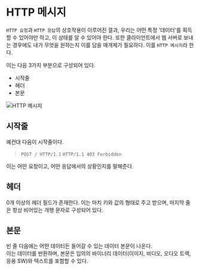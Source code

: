 # HTTP 메시지

`HTTP 요청`과 `HTTP 응답`의 상호작용이 이루어진 결과, 우리는 어떤 특정 '데이터'를 획득할 수 있어야만 하고, 이 상태를 알 수 있어야 한다.
또한 클라이언트에서 웹 서버로 보내는 경우에도 내가 무엇을 원하는지 이를 담을 매개체가 필요하다. 이를 `HTTP 메시지`라 한다.

이는 다음 3가지 부분으로 구성되어 있다.

+ 시작줄
+ 헤더
+ 본문

![HTTP 메시지](https://developer.mozilla.org/en-US/docs/Web/HTTP/Messages/httpmsgstructure2.png)
## 시작줄

예컨대 다음이 시작줄이다.

> `POST / HTTP/1.1`
> `HTTP/1.1 403 Forbidden`

이는 어떤 요청이고, 어떤 응답에서의 상황인지를 말해준다.

## 헤더

0개 이상의 헤더 필드가 존재한다.
이는 마치 키와 값의 형태로 주고 받으며, 마지막 줄은 항상 비어있는 개행 문자로 구성되어 있다.

## 본문

빈 줄 다음에는 어떤 데이터든 들어갈 수 있는 데이터 본문이 나온다.  
이는 데이터를 반환하며, 본문은 임의의 바이너리 데이터(이미지, 비디오, 오디오 트랙, 응용 SW)와 텍스트를 포함할 수 있다.